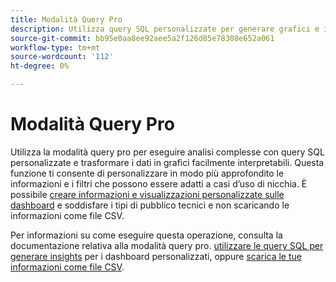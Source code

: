 ```yaml
---
title: Modalità Query Pro
description: Utilizza query SQL personalizzate per generare grafici e informazioni approfondite per le dashboard personalizzate.
source-git-commit: bb95e0aa8ee92aee5a2f126d85e78308e652a061
workflow-type: tm+mt
source-wordcount: '112'
ht-degree: 0%

---
```


# Modalità Query Pro

Utilizza la modalità query pro per eseguire analisi complesse con query SQL personalizzate e trasformare i dati in grafici facilmente interpretabili. Questa funzione ti consente di personalizzare in modo più approfondito le informazioni e i filtri che possono essere adatti a casi d’uso di nicchia. È possibile [creare informazioni e visualizzazioni personalizzate sulle dashboard](../../../dashboards/data-distiller/customizable-insights/overview.md) e soddisfare i tipi di pubblico tecnici e non scaricando le informazioni come file CSV.

Per informazioni su come eseguire questa operazione, consulta la documentazione relativa alla modalità query pro. [utilizzare le query SQL per generare insights](../../../dashboards/data-distiller/customizable-insights/query-pro-mode.md) per i dashboard personalizzati, oppure [scarica le tue informazioni come file CSV](../../../dashboards/data-distiller/customizable-insights/view-more.md#download-csv).

